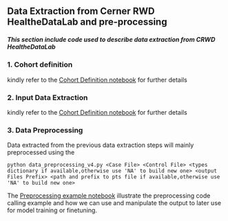 ## Data Extraction from Cerner RWD HealtheDataLab and pre-processing

##### This section include code used to  describe data extraction from CRWD HealtheDataLab

### 1. Cohort definition 

kindly refer to the [Cohort Definition notebook](Data%20Extraction/Cohort_Definition_CRWD.ipynb) for further details


### 2. Input Data Extraction

kindly refer to the [Cohort Definition notebook](Data%20Extraction/Data_Extraction_CRWD.ipynb) for further details

### 3. Data Preprocessing

Data extracted from the previous data extraction steps will mainly preprocessed using the 

    python data_preprocessing_v4.py <Case File> <Control File> <types dictionary if available,otherwise use 'NA' to build new one> <output Files Prefix> <path and prefix to pts file if available,otherwise use 'NA' to build new one>
 
The [Preprocessing example notebook](Preprocessing_example_CRWD.ipynb) illustrate the preprocessing code calling example and how we can use and manipulate the output to later use for model training or finetuning.
